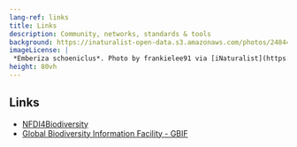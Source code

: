 ```yaml
---
lang-ref: links
title: Links
description: Community, networks, standards & tools
background: https://inaturalist-open-data.s3.amazonaws.com/photos/248448048/original.jpeg
imageLicense: |
 *Emberiza schoeniclus*. Photo by frankielee91 via [iNaturalist](https://www.inaturalist.org/observations/144718839)
height: 80vh
---
```


## Links

* [NFDI4Biodiversity](https://www.nfdi4biodiversity.org/) 
* [Global Biodiversity Information Facility - GBIF](https://www.gbif.org/)



